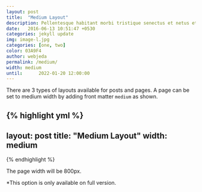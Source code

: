 ```yaml
---
layout: post
title:  "Medium Layout"
description: Pellentesque habitant morbi tristique senectus et netus et malesuada fames ac turpis egestas. Duis vehicula tincidunt lacus nec fringilla. Morbi molestie fringilla laoreet. Vestibulum venenatis ante in imperdiet venenatis. 
date:   2016-06-13 10:51:47 +0530
categories: jekyll update
img: image-l.jpg
categories: [one, two]
color: 03A9F4
author: webjeda
permalink: /medium/
width: medium
until:      2022-01-20 12:00:00
---
```

There are 3 types of layouts available for posts and pages. A page can be set to medium width by adding front matter ``medium`` as shown.

{% highlight yml %}
---
layout: post
title:  "Medium Layout"
width: medium
---
{% endhighlight %}

The page width will be 800px.

*This option is only available on full version.